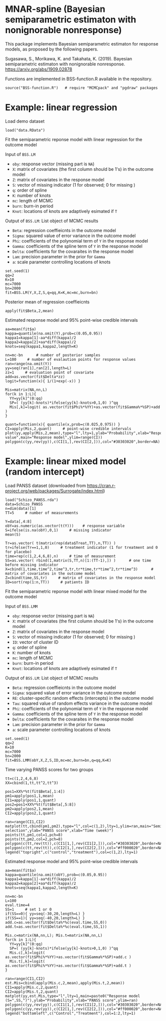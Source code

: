 # MNAR-spline (Bayesian semiparametric estimaton with nonignorable nonresponse)

This package implements Bayesian semiparametric estimaton for response models, as proposed by the following papers.

Sugasawa, S., Morikawa, K. and Takahata, K. (2019). Bayesian semiparametric estimaton with nonignorable nonresponse. https://arxiv.org/abs/1909.02878

Functions are implemented in BSS-function.R available in the repository.

```{r}
source("BSS-function.R")   # require "MCMCpack" and "pgdraw" packages
```


# Example: linear regression 

Load demo dataset
```{r}
load("data.RData")
```

Fit the semiparametric reponse model with linear regression for the outcome model

Input of `BSS.LM`

- `oby`: response vector (missing part is `NA`)
- `X`: matrix of covariates (the first column should be 1's) in the outcome model
- `Z`: matrix of covariates in the response model
- `S`: vector of missing indicator (1 for observed; 0 for missing )
- `q`: order of spline 
- `K`: number of knots
- `mc`: length of MCMC 
- `burn`: burn-in period
- `Knot`: locations of knots are adaptively esimated if `T`

Output of `BSS.LM`: List object of MCMC results

- `Beta`: regression coeffieicnts in the outcome model
- `Sigma`: squared value of error variance in the outcome model
- `Phi`: coefficients of the polynomial term of `Y` in the response model
- `Gamma`: coefficients of the spline term of `Y` in the response model
- `Delta`: coefficients for the covaraites in the response model
- `Lam`: precision parameter in the prior for `Gamma`
- `a`: scale parameter controlling locations of knots

```{r}
set.seed(1)
qq=2
K=10
mc=7000
bn=2000
fit=BSS.LM(Y,X,Z,S,q=qq,K=K,mc=mc,burn=bn)
```

Posterior mean of regression coeffieicnts
```{r}
apply(fit$Beta,2,mean)
```

Estimated response model and 95% point-wise credible intervals
```{r}
aa=mean(fit$a)  
kappa=quantile(na.omit(Y),prob=c(0.05,0.95))
kappa1=kappa[1]-aa*diff(kappa)/2
kappa2=kappa[2]+aa*diff(kappa)/2
knots=seq(kappa1,kappa2,length=K)

nn=mc-bn      # number of posterior samples
L=100     # number of evalaution points for response values
ran=range(na.omit(Y))
yy=seq(ran[1],ran[2],length=L)
zz=1     # evaluation point of covariate
add=as.vector(fit$Delta*zz)
logit=function(x){ 1/(1+exp(-x)) }

Mis=matrix(NA,nn,L)
for(k in 1:L){
  YY=yy[k]^(0:qq)
  SP=( (yy[k]-knots)*ifelse(yy[k]-knots>0,1,0) )^qq  
  Mis[,k]=logit( as.vector(fit$Phi%*%YY)+as.vector(fit$Gamma%*%SP)+add )
}

quant=function(x){ quantile(x,prob=c(0.025,0.975)) }
CI=apply(Mis,2,quant)     # point-wise credible intervals
plot(yy,apply(Mis,2,mean),type="l",lty=1,ylab="Probability",xlab="Response value",main="Response model",ylim=range(CI))
polygon(c(yy,rev(yy)),c(CI[1,],rev(CI[2,])),col="#30303020",border=NA)
```


# Example: linear mixed model (random intercept)

Load PANSS dataset (downloaded from https://cran.r-project.org/web/packages/Surrogate/index.html)
```{r}
load("Schizo_PANSS.rda")
data=Schizo_PANSS
n=dim(data)[1]
TT=5     # number of measurements

Y=data[,4:8]
obY=as.numeric(as.vector(t(Y)))    # response variable
S=ifelse(is.na(obY),0,1)     # missing indicator
mean(S)

Tr=as.vector( t(matrix(rep(data$Treat,TT),n,TT)) )
tr=ifelse(Tr==1,1,0)     # treatment indicator (1 for treatment and 0 for placebo)
time=rep(c(1,2,4,6,8),n)     # time of measurement
SS=as.vector( rbind(1,matrix(S,TT,n)[1:(TT-1),]) )      # one time before missing indicator 
X=cbind(1,time,time^2,time^3,tr,tr*time,tr*time^2,tr*time^3)      # matrix of covariates in the outcome model
Z=cbind(time,SS,tr)     # matrix of covariates in the response model
ID=sort(rep(1:n,TT))     # patients ID
```

Fit the semiparametric reponse model with linear mixed model for the outcome model

Input of `BSS.LMM`

- `oby`: response vector (missing part is `NA`)
- `X`: matrix of covariates (the first column should be 1's) in the outcome model
- `Z`: matrix of covariates in the response model
- `S`: vector of missing indicator (1 for observed; 0 for missing )
- `ID`: vector of cluster ID
- `q`: order of spline 
- `K`: number of knots
- `mc`: length of MCMC 
- `burn`: burn-in period
- `Knot`: locations of knots are adaptively esimated if `T`

Output of `BSS.LM`: List object of MCMC results

- `Beta`: regression coeffieicnts in the outcome model
- `Sigma`: squared value of error variance in the outcome model
- `RE`: cluster-specific random effects (intercepts) in the outcome model
- `Tau`: squared value of random effects variance in the outcome model
- `Phi`: coefficients of the polynomial term of `Y` in the response model
- `Gamma`: coefficients of the spline term of `Y` in the response model
- `Delta`: coefficients for the covaraites in the response model
- `Lam`: precision parameter in the prior for `Gamma`
- `a`: scale parameter controlling locations of knots

```{r}
set.seed(1)
qq=2
K=10
mc=7000
bn=2000
fit=BSS.LMM(obY,X,Z,S,ID,mc=mc,burn=bn,q=qq,K=K)
```

Time varying PANSS scores for two groups
```{r}
tt=c(1,2,4,6,8)
XX=cbind(1,tt,tt^2,tt^3)

pos1=XX%*%t(fit$Beta[,1:4])
pm1=apply(pos1,1,mean)
CI1=apply(pos1,1,quant)
pos2=pos1+XX%*%t(fit$Beta[,5:8])
pm2=apply(pos2,1,mean)
CI2=apply(pos2,1,quant)

ran=range(CI1,CI2)
matplot(tt,cbind(pm1,pm2),type="l",col=c(1,2),lty=1,ylim=ran,main="Semiparametric selection",ylab="PANSS score",xlab="Time (week)")
points(tt,pm1,col=1,pch=8)
points(tt,pm2,col=2,pch=8)
polygon(c(tt,rev(tt)),c(CI1[1,],rev(CI1[2,])),col="#30303020",border=NA)
polygon(c(tt,rev(tt)),c(CI2[1,],rev(CI2[2,])),col="#ff000020",border=NA)
legend("topright",c("control","treatment"),col=c(1,2),lty=1)
```

Estimated response model and 95% point-wise credible intervals
```{r}
aa=mean(fit$a)
kappa=quantile(na.omit(obY),prob=c(0.05,0.95))
kappa1=kappa[1]-aa*diff(kappa)/2
kappa2=kappa[2]+aa*diff(kappa)/2
knots=seq(kappa1,kappa2,length=K)

nn=mc-bn
L=100
eval.time=4
SS=1     # set 1 or 0 
if(SS==0){ yy=seq(-30,20,length=L) }
if(SS==1){ yy=seq(-40,20,length=L) }
add.c=as.vector(fit$Delta%*%c(eval.time,SS,0))
add.t=as.vector(fit$Delta%*%c(eval.time,SS,1))

Mis.c=matrix(NA,nn,L); Mis.t=matrix(NA,nn,L)
for(k in 1:L){
  YY=yy[k]^(0:qq)
  SP=( (yy[k]-knots)*ifelse(yy[k]-knots>0,1,0) )^qq  
  Mis.c[,k]=logit( as.vector(fit$Phi%*%YY)+as.vector(fit$Gamma%*%SP)+add.c )
  Mis.t[,k]=logit( as.vector(fit$Phi%*%YY)+as.vector(fit$Gamma%*%SP)+add.t )
}

ran=range(CI1,CI2)
est.Mis=cbind(apply(Mis.c,2,mean),apply(Mis.t,2,mean))
CI1=apply(Mis.c,2,quant)
CI2=apply(Mis.t,2,quant)
matplot(yy,est.Mis,type="l",lty=1,main=paste0("Response model (S=",SS,")"),ylab="Probability",xlab="PANSS score",ylim=ran)
polygon(c(yy,rev(yy)),c(CI1[1,],rev(CI1[2,])),col="#30303020",border=NA)
polygon(c(yy,rev(yy)),c(CI2[1,],rev(CI2[2,])),col="#ff000020",border=NA)
legend("bottomleft",c("Control","Treatment"),col=1:2,lty=1) 
```



